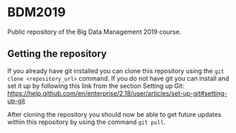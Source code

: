 # BDM2019
Public repository of the Big Data Management 2019 course.

## Getting the repository
If you already have git installed you can clone this repository using the `git clone <repository_url>` command.
If you do not have git you can install and set it up by following this link from the section Setting up Git: https://help.github.com/en/enterprise/2.18/user/articles/set-up-git#setting-up-git

After cloning the repository you should now be able to get future updates within this repository by using the command `git pull`.


